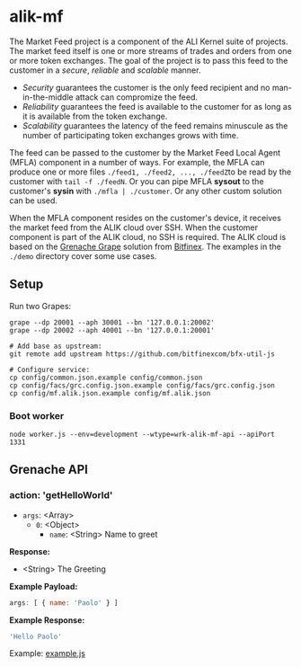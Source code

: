 # alik-mf

The Market Feed project is a component of the ALI Kernel suite of projects. The market feed itself is one or more streams of trades and orders from one or more token exchanges. The goal of the project is to pass this feed to the customer in a _secure_, _reliable_ and _scalable_ manner.

 - _Security_ guarantees the customer is the only feed recipient and no man-in-the-middle attack can compromize the feed.
 - _Reliability_ guarantees the feed is available to the customer for as long as it is available from the token exchange.
 - _Scalability_ guarantees the latency of the feed remains minuscule as the number of participating token exchanges grows with time.

The feed can be passed to the customer by the Market Feed Local Agent (MFLA) component in a number of ways. For example, the MFLA can produce one or more files `./feed1, ./feed2, ..., ./feedZ`to be read by the customer with `tail -f ./feedN`. Or you can pipe MFLA __sysout__ to the customer's __sysin__ with `./mfla | ./customer`. Or any other custom solution can be used.

When the MFLA component resides on the customer's device, it receives the market feed from the ALIK cloud over SSH. When the customer component is part of the ALIK cloud, no SSH is required. The ALIK cloud is based on the [Grenache Grape](https://github.com/amissine/grenache-grape.git) solution from [Bitfinex](https://github.com/bitfinexcom/grenache.git). The examples in the `./demo` directory cover some use cases.
## Setup

Run two Grapes:

```
grape --dp 20001 --aph 30001 --bn '127.0.0.1:20002'
grape --dp 20002 --aph 40001 --bn '127.0.0.1:20001'
```

```
# Add base as upstream:
git remote add upstream https://github.com/bitfinexcom/bfx-util-js

# Configure service:
cp config/common.json.example config/common.json
cp config/facs/grc.config.json.example config/facs/grc.config.json
cp config/mf.alik.json.example config/mf.alik.json
```


### Boot worker

```
node worker.js --env=development --wtype=wrk-alik-mf-api --apiPort 1331
```

## Grenache API

### action: 'getHelloWorld'

  - `args`: &lt;Array&gt;
    - `0`: &lt;Object&gt;
      - `name`: &lt;String&gt; Name to greet

**Response:**

  - &lt;String&gt; The Greeting

**Example Payload:**

```js
args: [ { name: 'Paolo' } ]
```

**Example Response:**

```js
'Hello Paolo'
```

Example: [example.js](example.js)
